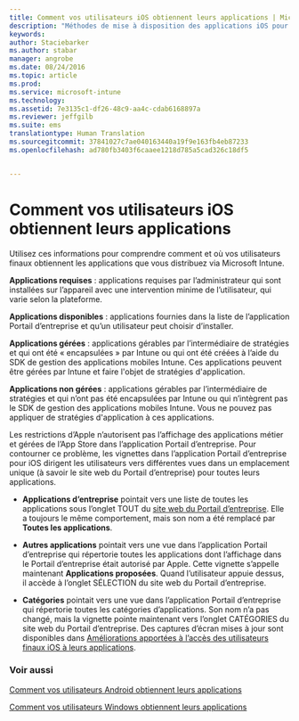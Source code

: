 ```yaml
---
title: Comment vos utilisateurs iOS obtiennent leurs applications | Microsoft Intune
description: "Méthodes de mise à disposition des applications iOS pour les utilisateurs finaux"
keywords: 
author: Staciebarker
ms.author: stabar
manager: angrobe
ms.date: 08/24/2016
ms.topic: article
ms.prod: 
ms.service: microsoft-intune
ms.technology: 
ms.assetid: 7e3135c1-df26-48c9-aa4c-cdab6168897a
ms.reviewer: jeffgilb
ms.suite: ems
translationtype: Human Translation
ms.sourcegitcommit: 37841027c7ae040163440a19f9e163fb4eb87233
ms.openlocfilehash: ad780fb3403f6caaee1218d785a5cad326c18df5


---
```



# Comment vos utilisateurs iOS obtiennent leurs applications

Utilisez ces informations pour comprendre comment et où vos utilisateurs finaux obtiennent les applications que vous distribuez via Microsoft Intune.

**Applications requises** : applications requises par l’administrateur qui sont installées sur l’appareil avec une intervention minime de l’utilisateur, qui varie selon la plateforme.

**Applications disponibles** : applications fournies dans la liste de l’application Portail d’entreprise et qu’un utilisateur peut choisir d’installer.

**Applications gérées** : applications gérables par l’intermédiaire de stratégies et qui ont été « encapsulées » par Intune ou qui ont été créées à l’aide du SDK de gestion des applications mobiles Intune. Ces applications peuvent être gérées par Intune et faire l'objet de stratégies d'application.

**Applications non gérées** : applications gérables par l’intermédiaire de stratégies et qui n’ont pas été encapsulées par Intune ou qui n’intègrent pas le SDK de gestion des applications mobiles Intune. Vous ne pouvez pas appliquer de stratégies d'application à ces applications.

Les restrictions d’Apple n’autorisent pas l’affichage des applications métier et gérées de l’App Store dans l’application Portail d’entreprise. Pour contourner ce problème, les vignettes dans l’application Portail d’entreprise pour iOS dirigent les utilisateurs vers différentes vues dans un emplacement unique (à savoir le site web du Portail d’entreprise) pour toutes leurs applications.

- **Applications d’entreprise** pointait vers une liste de toutes les applications sous l’onglet TOUT du [site web du Portail d’entreprise](http://portal.manage.microsoft.com). Elle a toujours le même comportement, mais son nom a été remplacé par **Toutes les applications**.

- **Autres applications** pointait vers une vue dans l’application Portail d’entreprise qui répertorie toutes les applications dont l’affichage dans le Portail d’entreprise était autorisé par Apple. Cette vignette s’appelle maintenant **Applications proposées**. Quand l’utilisateur appuie dessus, il accède à l’onglet SÉLECTION du site web du Portail d’entreprise.

-  **Catégories** pointait vers une vue dans l’application Portail d’entreprise qui répertorie toutes les catégories d’applications. Son nom n’a pas changé, mais la vignette pointe maintenant vers l’onglet CATÉGORIES du site web du Portail d’entreprise.
Des captures d’écran mises à jour sont disponibles dans [Améliorations apportées à l’accès des utilisateurs finaux iOS à leurs applications](https://gallery.technet.microsoft.com/Improvements-in-how-iOS-d1104186).



### Voir aussi
[Comment vos utilisateurs Android obtiennent leurs applications](how-your-android-users-get-their-apps.md)

[Comment vos utilisateurs Windows obtiennent leurs applications](how-your-windows-users-get-their-apps.md)



<!--HONumber=Oct16_HO2-->


